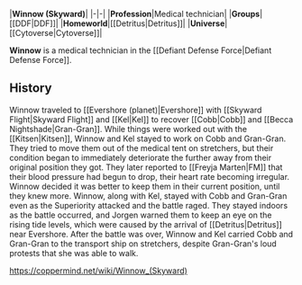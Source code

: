 |**Winnow (Skyward)**|
|-|-|
|**Profession**|Medical technician|
|**Groups**|[[DDF\|DDF]]|
|**Homeworld**|[[Detritus\|Detritus]]|
|**Universe**|[[Cytoverse\|Cytoverse]]|

**Winnow** is a medical technician in the [[Defiant Defense Force\|Defiant Defense Force]].

## History
Winnow traveled to [[Evershore (planet)\|Evershore]] with [[Skyward Flight\|Skyward Flight]] and [[Kel\|Kel]] to recover [[Cobb\|Cobb]] and [[Becca Nightshade\|Gran-Gran]]. While things were worked out with the [[Kitsen\|Kitsen]], Winnow and Kel stayed to work on Cobb and Gran-Gran. They tried to move them out of the medical tent on stretchers, but their condition began to immediately deteriorate the further away from their original position they got. They later reported to [[Freyja Marten\|FM]] that their blood pressure had begun to drop, their heart rate becoming irregular. Winnow decided it was better to keep them in their current position, until they knew more. Winnow, along with Kel, stayed with Cobb and Gran-Gran even as the Superiority attacked and the battle raged. They stayed indoors as the battle occurred, and Jorgen warned them to keep an eye on the rising tide levels, which were caused by the arrival of [[Detritus\|Detritus]] near Evershore. After the battle was over, Winnow and Kel carried Cobb and Gran-Gran to the transport ship on stretchers, despite Gran-Gran's loud protests that she was able to walk.



https://coppermind.net/wiki/Winnow_(Skyward)